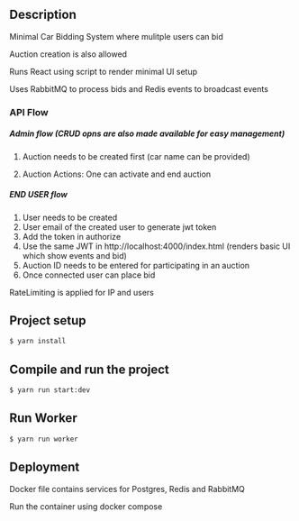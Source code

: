
## Description

Minimal Car Bidding System where mulitple users can bid

Auction creation is also allowed

Runs React using script to render minimal UI setup

Uses RabbitMQ to process bids and Redis events to broadcast events

### API Flow

##### Admin flow (CRUD opns are also made available for easy management)

1. Auction needs to be created first (car name can be provided)

2.  Auction Actions:
    One can activate and end auction



##### END USER flow
1. User needs to be created
2. User email of the created user to generate jwt token
3. Add the token in authorize
4. Use the same JWT in http://localhost:4000/index.html (renders basic UI which show events and bid)
5. Auction ID needs to be entered for participating in an auction
6. Once connected user can place bid


RateLimiting is applied for IP and users

## Project setup

```bash
$ yarn install
```

## Compile and run the project

```bash
$ yarn run start:dev
```

## Run Worker

```bash
$ yarn run worker
```
## Deployment
 Docker file contains services for Postgres, Redis and RabbitMQ

 Run the container using docker compose
